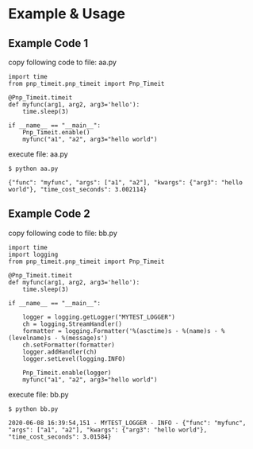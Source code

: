 
# Example & Usage
## Example Code 1

copy following code to file: aa.py

    import time
    from pnp_timeit.pnp_timeit import Pnp_Timeit

    @Pnp_Timeit.timeit
    def myfunc(arg1, arg2, arg3='hello'):
        time.sleep(3)

    if __name__ == "__main__":
        Pnp_Timeit.enable()
        myfunc("a1", "a2", arg3="hello world")


execute file: aa.py

    $ python aa.py

    {"func": "myfunc", "args": ["a1", "a2"], "kwargs": {"arg3": "hello world"}, "time_cost_seconds": 3.002114}



## Example Code 2

copy following code to file: bb.py

    import time
    import logging
    from pnp_timeit.pnp_timeit import Pnp_Timeit

    @Pnp_Timeit.timeit
    def myfunc(arg1, arg2, arg3='hello'):
        time.sleep(3)

    if __name__ == "__main__":

        logger = logging.getLogger("MYTEST_LOGGER")
        ch = logging.StreamHandler()
        formatter = logging.Formatter('%(asctime)s - %(name)s - %(levelname)s - %(message)s')
        ch.setFormatter(formatter)
        logger.addHandler(ch)
        logger.setLevel(logging.INFO)

        Pnp_Timeit.enable(logger)
        myfunc("a1", "a2", arg3="hello world")






execute file: bb.py

    $ python bb.py

    2020-06-08 16:39:54,151 - MYTEST_LOGGER - INFO - {"func": "myfunc", "args": ["a1", "a2"], "kwargs": {"arg3": "hello world"}, "time_cost_seconds": 3.01584}
